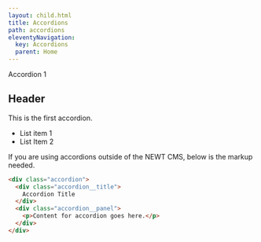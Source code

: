 ```yaml
---
layout: child.html
title: Accordions
path: accordions
eleventyNavigation:
  key: Accordions
  parent: Home
---
```



<div class='accordion'><div class='accordion__title'>Accordion 1</div>
<div class='accordion__panel'>

## Header

This is the first accordion.

* List item 1
* List Item 2

</div>
</div>

If you are using accordions outside of the NEWT CMS, below is the markup needed.

```html
<div class="accordion">
  <div class="accordion__title">
    Accordion Title
  </div>
  <div class="accordion__panel">
    <p>Content for accordion goes here.</p>
  </div>
</div>
```
